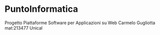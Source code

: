 # PuntoInformatica
Progetto Piattaforme Software per Applicazioni su Web Carmelo Gugliotta mat:213477 Unical
